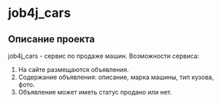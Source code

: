 # job4j_cars

## Описание проекта

job4j_cars - сервис по продаже машин.
Возможности сервиса:
1. На сайте размещаются объявления.
2. Содержание объявления: описание, марка машины, тип кузова, фото.
3. Объявление может иметь статус продано или нет.